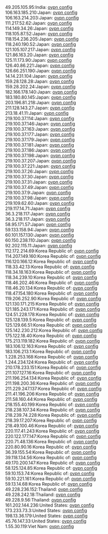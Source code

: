 49.205.105.95:India: [ovpn config](vpn/49_205_105_95.ovpn)  
106.163.185.210:Japan: [ovpn config](vpn/106_163_185_210.ovpn)  
106.163.214.203:Japan: [ovpn config](vpn/106_163_214_203.ovpn)  
111.217.52.62:Japan: [ovpn config](vpn/111_217_52_62.ovpn)  
114.149.34.26:Japan: [ovpn config](vpn/114_149_34_26.ovpn)  
118.105.87.52:Japan: [ovpn config](vpn/118_105_87_52.ovpn)  
118.154.236.205:Japan: [ovpn config](vpn/118_154_236_205.ovpn)  
118.240.190.52:Japan: [ovpn config](vpn/118_240_190_52.ovpn)  
121.105.107.217:Japan: [ovpn config](vpn/121_105_107_217.ovpn)  
121.86.163.20:Japan: [ovpn config](vpn/121_86_163_20.ovpn)  
125.11.173.90:Japan: [ovpn config](vpn/125_11_173_90.ovpn)  
126.40.86.221:Japan: [ovpn config](vpn/126_40_86_221.ovpn)  
126.66.251.190:Japan: [ovpn config](vpn/126_66_251_190.ovpn)  
14.14.231.104:Japan: [ovpn config](vpn/14_14_231_104.ovpn)  
159.28.128.28:Japan: [ovpn config](vpn/159_28_128_28.ovpn)  
159.28.202.24:Japan: [ovpn config](vpn/159_28_202_24.ovpn)  
182.166.178.140:Japan: [ovpn config](vpn/182_166_178_140.ovpn)  
183.180.80.145:Japan: [ovpn config](vpn/183_180_80_145.ovpn)  
203.196.81.218:Japan: [ovpn config](vpn/203_196_81_218.ovpn)  
211.128.143.27:Japan: [ovpn config](vpn/211_128_143_27.ovpn)  
213.18.41.11:Japan: [ovpn config](vpn/213_18_41_11.ovpn)  
219.100.37.114:Japan: [ovpn config](vpn/219_100_37_114.ovpn)  
219.100.37.146:Japan: [ovpn config](vpn/219_100_37_146.ovpn)  
219.100.37.163:Japan: [ovpn config](vpn/219_100_37_163.ovpn)  
219.100.37.177:Japan: [ovpn config](vpn/219_100_37_177.ovpn)  
219.100.37.179:Japan: [ovpn config](vpn/219_100_37_179.ovpn)  
219.100.37.181:Japan: [ovpn config](vpn/219_100_37_181.ovpn)  
219.100.37.186:Japan: [ovpn config](vpn/219_100_37_186.ovpn)  
219.100.37.198:Japan: [ovpn config](vpn/219_100_37_198.ovpn)  
219.100.37.207:Japan: [ovpn config](vpn/219_100_37_207.ovpn)  
219.100.37.221:Japan: [ovpn config](vpn/219_100_37_221.ovpn)  
219.100.37.26:Japan: [ovpn config](vpn/219_100_37_26.ovpn)  
219.100.37.30:Japan: [ovpn config](vpn/219_100_37_30.ovpn)  
219.100.37.31:Japan: [ovpn config](vpn/219_100_37_31.ovpn)  
219.100.37.49:Japan: [ovpn config](vpn/219_100_37_49.ovpn)  
219.100.37.9:Japan: [ovpn config](vpn/219_100_37_9.ovpn)  
219.100.37.98:Japan: [ovpn config](vpn/219_100_37_98.ovpn)  
219.109.62.60:Japan: [ovpn config](vpn/219_109_62_60.ovpn)  
219.117.14.71:Japan: [ovpn config](vpn/219_117_14_71.ovpn)  
36.3.218.117:Japan: [ovpn config](vpn/36_3_218_117.ovpn)  
36.3.218.117:Japan: [ovpn config](vpn/36_3_218_117.ovpn)  
58.95.171.57:Japan: [ovpn config](vpn/58_95_171_57.ovpn)  
59.133.158.94:Japan: [ovpn config](vpn/59_133_158_94.ovpn)  
60.101.157.130:Japan: [ovpn config](vpn/60_101_157_130.ovpn)  
60.150.238.110:Japan: [ovpn config](vpn/60_150_238_110.ovpn)  
92.202.115.11:Japan: [ovpn config](vpn/92_202_115_11.ovpn)  
112.172.214.69:Korea Republic of: [ovpn config](vpn/112_172_214_69.ovpn)  
114.207.149.160:Korea Republic of: [ovpn config](vpn/114_207_149_160.ovpn)  
116.120.166.12:Korea Republic of: [ovpn config](vpn/116_120_166_12.ovpn)  
118.33.42.13:Korea Republic of: [ovpn config](vpn/118_33_42_13.ovpn)  
118.34.18.163:Korea Republic of: [ovpn config](vpn/118_34_18_163.ovpn)  
118.34.239.10:Korea Republic of: [ovpn config](vpn/118_34_239_10.ovpn)  
118.46.202.46:Korea Republic of: [ovpn config](vpn/118_46_202_46.ovpn)  
118.46.20.134:Korea Republic of: [ovpn config](vpn/118_46_20_134.ovpn)  
118.47.154.180:Korea Republic of: [ovpn config](vpn/118_47_154_180.ovpn)  
119.206.252.90:Korea Republic of: [ovpn config](vpn/119_206_252_90.ovpn)  
121.130.171.215:Korea Republic of: [ovpn config](vpn/121_130_171_215.ovpn)  
121.185.243.171:Korea Republic of: [ovpn config](vpn/121_185_243_171.ovpn)  
124.51.228.178:Korea Republic of: [ovpn config](vpn/124_51_228_178.ovpn)  
125.128.139.5:Korea Republic of: [ovpn config](vpn/125_128_139_5.ovpn)  
125.129.66.51:Korea Republic of: [ovpn config](vpn/125_129_66_51.ovpn)  
125.142.230.212:Korea Republic of: [ovpn config](vpn/125_142_230_212.ovpn)  
175.122.18.40:Korea Republic of: [ovpn config](vpn/175_122_18_40.ovpn)  
175.213.119.182:Korea Republic of: [ovpn config](vpn/175_213_119_182.ovpn)  
183.106.12.163:Korea Republic of: [ovpn config](vpn/183_106_12_163.ovpn)  
183.106.213.1:Korea Republic of: [ovpn config](vpn/183_106_213_1.ovpn)  
1.228.253.168:Korea Republic of: [ovpn config](vpn/1_228_253_168.ovpn)  
1.244.234.124:Korea Republic of: [ovpn config](vpn/1_244_234_124.ovpn)  
210.178.233.151:Korea Republic of: [ovpn config](vpn/210_178_233_151.ovpn)  
211.107.127.16:Korea Republic of: [ovpn config](vpn/211_107_127_16.ovpn)  
211.196.254.134:Korea Republic of: [ovpn config](vpn/211_196_254_134.ovpn)  
211.198.200.36:Korea Republic of: [ovpn config](vpn/211_198_200_36.ovpn)  
211.229.247.137:Korea Republic of: [ovpn config](vpn/211_229_247_137.ovpn)  
211.41.196.206:Korea Republic of: [ovpn config](vpn/211_41_196_206.ovpn)  
211.58.160.44:Korea Republic of: [ovpn config](vpn/211_58_160_44.ovpn)  
218.155.40.199:Korea Republic of: [ovpn config](vpn/218_155_40_199.ovpn)  
218.238.107.34:Korea Republic of: [ovpn config](vpn/218_238_107_34.ovpn)  
218.239.74.228:Korea Republic of: [ovpn config](vpn/218_239_74_228.ovpn)  
218.39.17.207:Korea Republic of: [ovpn config](vpn/218_39_17_207.ovpn)  
218.49.100.46:Korea Republic of: [ovpn config](vpn/218_49_100_46.ovpn)  
220.117.41.243:Korea Republic of: [ovpn config](vpn/220_117_41_243.ovpn)  
220.122.177.147:Korea Republic of: [ovpn config](vpn/220_122_177_147.ovpn)  
220.71.48.136:Korea Republic of: [ovpn config](vpn/220_71_48_136.ovpn)  
220.80.90.16:Korea Republic of: [ovpn config](vpn/220_80_90_16.ovpn)  
36.39.155.54:Korea Republic of: [ovpn config](vpn/36_39_155_54.ovpn)  
39.118.134.56:Korea Republic of: [ovpn config](vpn/39_118_134_56.ovpn)  
49.170.200.147:Korea Republic of: [ovpn config](vpn/49_170_200_147.ovpn)  
58.125.124.85:Korea Republic of: [ovpn config](vpn/58_125_124_85.ovpn)  
59.10.153.74:Korea Republic of: [ovpn config](vpn/59_10_153_74.ovpn)  
59.10.221.161:Korea Republic of: [ovpn config](vpn/59_10_221_161.ovpn)  
59.13.14.68:Korea Republic of: [ovpn config](vpn/59_13_14_68.ovpn)  
49.228.236.152:Thailand: [ovpn config](vpn/49_228_236_152.ovpn)  
49.228.242.18:Thailand: [ovpn config](vpn/49_228_242_18.ovpn)  
49.228.9.56:Thailand: [ovpn config](vpn/49_228_9_56.ovpn)  
161.202.144.236:United States: [ovpn config](vpn/161_202_144_236.ovpn)  
173.233.73.3:United States: [ovpn config](vpn/173_233_73_3.ovpn)  
198.13.36.179:United States: [ovpn config](vpn/198_13_36_179.ovpn)  
45.76.147.33:United States: [ovpn config](vpn/45_76_147_33.ovpn)  
1.55.30.119:Viet Nam: [ovpn config](vpn/1_55_30_119.ovpn)  
